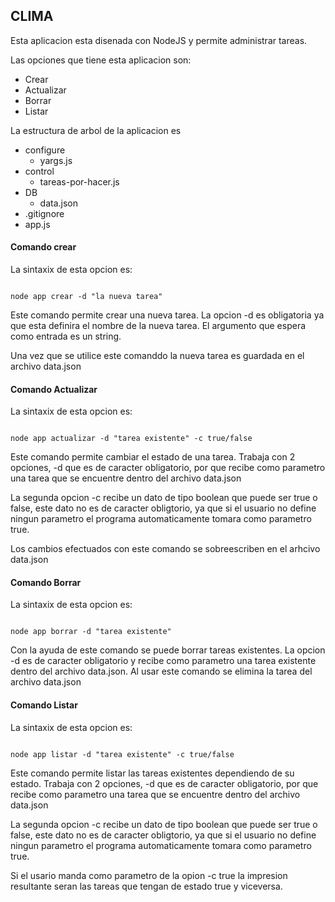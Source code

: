 ## CLIMA


Esta aplicacion esta disenada con NodeJS y permite administrar tareas.

Las opciones que tiene esta aplicacion son:
- Crear
- Actualizar 
- Borrar
- Listar

La estructura de arbol de la aplicacion es

- configure
    - yargs.js
- control
    - tareas-por-hacer.js
- DB
    - data.json
- .gitignore
- app.js

#### Comando crear

La sintaxix de esta opcion es:

~~~

node app crear -d "la nueva tarea"
~~~

Este comando permite crear una nueva tarea. La opcion -d es obligatoria ya que esta definira el nombre de la nueva tarea. El argumento que espera como entrada es un string.

Una vez que se utilice este comanddo la nueva tarea es guardada en el archivo data.json

#### Comando Actualizar


La sintaxix de esta opcion es:

~~~

node app actualizar -d "tarea existente" -c true/false
~~~


Este comando permite cambiar el estado de una tarea. Trabaja con 2 opciones, -d que es de caracter obligatorio, por que recibe como parametro una tarea que se encuentre dentro del archivo data.json

La segunda opcion -c recibe un dato de tipo boolean que puede ser true o false, este dato no es de caracter obligtorio, ya que si el usuario no define ningun parametro el programa automaticamente tomara como parametro true.

Los cambios efectuados con este comando se sobreescriben en el arhcivo data.json


#### Comando Borrar

La sintaxix de esta opcion es:

~~~

node app borrar -d "tarea existente" 
~~~


Con la ayuda de este comando se puede borrar tareas existentes. La opcion -d es de caracter obligatorio y recibe como parametro una tarea existente dentro del archivo data.json. Al usar este comando se elimina la tarea del archivo data.json



#### Comando Listar

La sintaxix de esta opcion es:

~~~

node app listar -d "tarea existente" -c true/false
~~~


Este comando permite listar las tareas existentes dependiendo de su estado. Trabaja con 2 opciones, -d que es de caracter obligatorio, por que recibe como parametro una tarea que se encuentre dentro del archivo data.json

La segunda opcion -c recibe un dato de tipo boolean que puede ser true o false, este dato no es de caracter obligtorio, ya que si el usuario no define ningun parametro el programa automaticamente tomara como parametro true.

Si el usario manda como parametro de la opion -c true la impresion resultante seran las tareas que tengan de estado true y viceversa.
